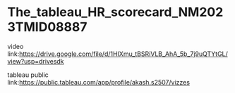 # The_tableau_HR_scorecard_NM2023TMID08887

video link:https://drive.google.com/file/d/1HIXmu_tBSRiVLB_AhA_5b_7j9uQTYtGL/view?usp=drivesdk



tableau public link:https://public.tableau.com/app/profile/akash.s2507/vizzes


